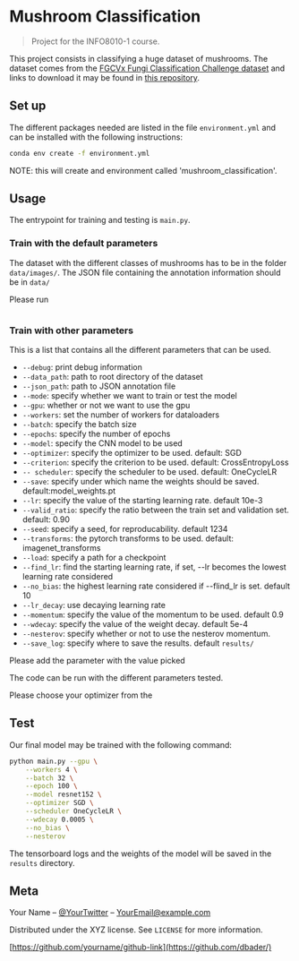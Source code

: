 # Mushroom Classification

> Project for the INFO8010-1 course.

This project consists in classifying a huge dataset of mushrooms. 
The dataset comes from the [FGCVx Fungi Classification Challenge dataset](https://www.kaggle.com/c/fungi-challenge-fgvc-2018/overview) 
and links to download it may be found in [this repository](https://github.com/visipedia/fgvcx_fungi_comp#data).


## Set up

The different packages needed are listed in the file `environment.yml` and can be installed with the following instructions: 

```sh
conda env create -f environment.yml
```

NOTE: this will create and environment called 'mushroom_classification'.

## Usage 

The entrypoint for training and testing is `main.py`.

### Train with the default parameters

The dataset with the different classes of mushrooms has to be in the folder `data/images/`.
The JSON file containing the annotation information should be in `data/`

Please run
```sh

```

### Train with other parameters

This is a list that contains all the different parameters that can be used.
- `--debug`: print debug information
- `--data_path`: path to root directory of the dataset
- `--json_path`: path to JSON annotation file
- `--mode`: specify whether we want to train or test the model
- `--gpu`: whether or not we want to use the gpu
- `--workers`: set the number of workers for dataloaders
- `--batch`: specify the batch size
- `--epochs`: specify the number of epochs
- `--model`: specify the CNN model to be used
- `--optimizer`: specify the optimizer to be used. default: SGD
- `--criterion`: specify the criterion to be used. default: CrossEntropyLoss
- `-- scheduler`: specify the scheduler to be used. default: OneCycleLR
- `--save`: specify under which name the weights should be saved. default:model_weights.pt
- `--lr`: specify the value of the starting learning rate. default 10e-3
- `--valid_ratio`: specify the ratio between the train set and validation set. default: 0.90
- `--seed`: specify a seed, for reproducability. default 1234
- `--transforms`: the pytorch transforms to be used. default: imagenet_transforms
- `--load`: specify  a path for a checkpoint
- `--find_lr`: find the starting learning rate, if set, --lr becomes the lowest learning rate considered
- `--no_bias`: the highest learning rate considered if --flind_lr is set. default 10
- `--lr_decay`: use decaying learning rate
- `--momentum`: specify the value of the momentum to be used. default 0.9
- `--wdecay`: specify the value of the weight decay. default 5e-4
- `--nesterov`: specify whether or not to use the nesterov momentum. 
- `--save_log`: specify where to save  the results. default `results/`




Please add the parameter with the value picked 

The code can be run with the different parameters tested.

Please choose your optimizer from the 

## Test

Our final model may be trained with the following command:
```sh
python main.py --gpu \
	--workers 4 \
	--batch 32 \
	--epoch 100 \
	--model resnet152 \
	--optimizer SGD \
	--scheduler OneCycleLR \
	--wdecay 0.0005 \
	--no_bias \
	--nesterov
```
The tensorboard logs and the weights of the model will be saved in the `results` directory.
## Meta

Your Name – [@YourTwitter](https://twitter.com/dbader_org) – YourEmail@example.com

Distributed under the XYZ license. See ``LICENSE`` for more information.

[https://github.com/yourname/github-link](https://github.com/dbader/)


<!-- Markdown link & img dfn's -->
[npm-image]: https://img.shields.io/npm/v/datadog-metrics.svg?style=flat-square
[npm-url]: https://npmjs.org/package/datadog-metrics
[npm-downloads]: https://img.shields.io/npm/dm/datadog-metrics.svg?style=flat-square
[travis-image]: https://img.shields.io/travis/dbader/node-datadog-metrics/master.svg?style=flat-square
[travis-url]: https://travis-ci.org/dbader/node-datadog-metrics
[wiki]: https://github.com/yourname/yourproject/wiki